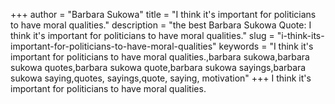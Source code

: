 +++
author = "Barbara Sukowa"
title = "I think it's important for politicians to have moral qualities."
description = "the best Barbara Sukowa Quote: I think it's important for politicians to have moral qualities."
slug = "i-think-its-important-for-politicians-to-have-moral-qualities"
keywords = "I think it's important for politicians to have moral qualities.,barbara sukowa,barbara sukowa quotes,barbara sukowa quote,barbara sukowa sayings,barbara sukowa saying,quotes, sayings,quote, saying, motivation"
+++
I think it's important for politicians to have moral qualities.
